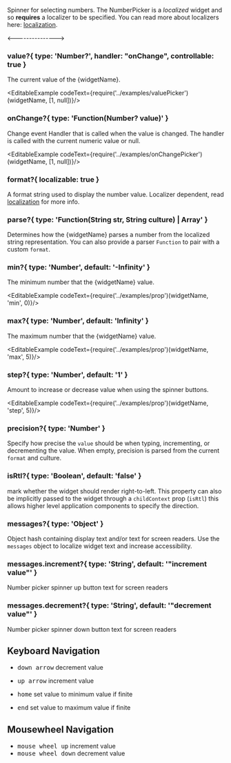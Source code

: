 
Spinner for selecting numbers. The NumberPicker is a _localized_ widget and so __requires__ a localizer to
be specified.  You can read more about localizers here: [localization](i18n).

<--------------->

### value?{ type: 'Number?', handler: "onChange", controllable: true }

The current value of the {widgetName}.

<EditableExample codeText={require('../examples/valuePicker')(widgetName, [1, null])}/>

### onChange?{ type: 'Function(Number? value)' }

Change event Handler that is called when the value is changed. The handler is called with the
current numeric value or null.

<EditableExample codeText={require('../examples/onChangePicker')(widgetName, [1, null])}/>

### format?{ localizable: true }

A format string used to display the number value. Localizer dependent, read [localization](i18n) for more info.

### parse?{ type: 'Function(String str, String culture) | Array<String>' }

Determines how the {widgetName} parses a number from the localized string representation.
You can also provide a parser `Function` to pair with a custom `format`.

### min?{ type: 'Number', default: '-Infinity' }

  The minimum number that the {widgetName} value.

<EditableExample codeText={require('../examples/prop')(widgetName, 'min', 0)}/>

### max?{ type: 'Number', default: 'Infinity' }

The maximum number that the {widgetName} value.

<EditableExample codeText={require('../examples/prop')(widgetName, 'max', 5)}/>

### step?{ type: 'Number', default: '1' }

Amount to increase or decrease value when using the spinner buttons.

<EditableExample codeText={require('../examples/prop')(widgetName, 'step', 5)}/>

### precision?{ type: 'Number' }

Specify how precise the `value` should be when typing, incrementing, or decrementing the value. When empty, precision
is parsed from the current `format` and culture.

### isRtl?{ type: 'Boolean', default: 'false' }

mark whether the widget should render right-to-left. This property can also be implicitly passed to the widget through
a `childContext` prop (`isRtl`) this allows higher level application components to specify the direction.

### messages?{ type: 'Object' }

Object hash containing display text and/or text for screen readers. Use the `messages` object to
localize widget text and increase accessibility.

### messages.increment?{ type: 'String', default: '"increment value"' }

Number picker spinner up button text for screen readers

### messages.decrement?{ type: 'String', default: '"decrement value"' }
Number picker spinner down button text for screen readers

## Keyboard Navigation

- <kbd>down arrow</kbd> decrement value
- <kbd>up arrow</kbd> increment value

- <kbd>home</kbd> set value to minimum value if finite
- <kbd>end</kbd> set value to maximum value if finite

## Mousewheel Navigation

- <kbd>mouse wheel up</kbd> increment value
- <kbd>mouse wheel down</kbd> decrement value
